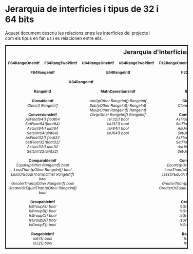 # Jerarquia de interfícies i tipus de 32 i 64 bits
Aquest document descriu les relacions entre les interfícies del projecte i com els tipus en fan us i es relacionen entre ells.

<style>
    table {
        border-collapse: collapse; /* Fusiona les vores */
        border: 2px solid black;
        width: 120%;               /* Amplada completa */
        max-width: 600px;          /* Amplada màxima */
        margin: auto;              /* Centra la taula */
        text-align: center;
    }

    th {
        borde: 1px solid black;
        text-align: center;
        font-size: 20px;           /* Tamany de la font */
        padding: 8px;
    }
    
    td {
        borde: 1px solid black;
        text-align: center;
        font-size: 12px;           /* Tamany de la font */
        padding: 8px;
    }
</style>

<table>
    <tr>
        <th colspan="8">Jerarquia d'Interfícies</th>
    </tr>
    <tr>
        <td><b>F64RangeOneIntf</b></td>
        <td><b>F64RangTwoPiIntf</b></td>
        <td><b>U64RangeOneIntf</b></td>
        <td><b>U64RangeTwoPiIntf</b></td>        
        <td><b>F32RangeOneIntf</b></td>
        <td><b>F32RangTwoPiIntf</b></td>
        <td><b>U32RangeOneIntf</b></td>
        <td><b>U32RangeTwoPiIntf</b></td>        
    </tr>
    <tr>
        <td colspan="2"><b>F64RangeIntf</b></td>
        <td colspan="2"><b>U64RangeIntf</b></td>
        <td colspan="2"><b>F32RangeIntf</b></td>
        <td colspan="2"><b>U32RangeIntf</b></td>
    </tr>
    <tr>
        <td colspan="4"><b>X64RangeIntf</b></td>
        <td colspan="4"><b>X32RangeIntf</b></td>
    </tr>
    <tr>
        <td colspan="2"><b>RangeIntf</b></td>
        <td colspan="2"><b>MathOperationsIntf</b></td>
        <td colspan="2"><b>RangeIntf</b></td>
        <td colspan="2"><b>MathOperationsIntf</b></td>
    </tr>
    <tr>
        <td colspan="2" text-align="right">
        <b>ClonableIntf</b><br><i>
            Clone() RangeIntf</i><br><br>
        <b>ConversionsIntf</b><br><i>
            AsFloat64() float64<br>
            SetFloat64(float64)<br>
            AsUint64() uint64<br>
            SetUint64(uint64)<br>
            AsFloat32() float32<br>
            SetFloat32(float32)<br>
            AsUint32() uint32<br>
            SetUint32(uint32)</i><br><br>
        <b>ComparableIntf</b><br><i>
            Equals(pOther RangeIntf) bool<br>
            LessThan(pOther RangeIntf) bool<br> 
            LessOrEqualThan(pOther RangeIntf) bool<br>
            GreaterThan(pOther RangeIntf) bool<br>
            GreaterOrEqualThan(pOther RangeIntf) bool<br><br></i>
        <b>GroupableIntf</b><br><i>
            IsGroupA() bool<br>
            IsGroupB() bool<br>
            IsGroupC() bool<br>
            IsGroupD() bool<br>
            IsGroupE() bool<br><br></i>
        <b>RangebleIntf</b><br><i>
            Is64() bool<br>
            Is32() bool<br></i>
        </td>
        <td colspan="2" style="vertical-align:top"><i>
            Add(pOther RangeIntf) RangeIntf<br>
            Sub(pOther RangeIntf) RangeIntf<br>
            Mul(pOther RangeIntf) RangeIntf<br>
            Div(pOther RangeIntf) RangeIntf<br>
            IsF32() bool<br>
            IsU32() bool<br>
            IsF64() bool<br>
            IsU64() bool<br></i>
        </td>
        <td colspan="2" text-align="left">
            <b>ClonableIntf</b><br><i>
            Clone() RangeIntf</i><br><br>
        <b>ConversionsIntf</b><br><i>
            AsFloat64() float64<br>
            SetFloat64(float64)<br>
            AsUint64() uint64<br>
            SetUint64(uint64)<br>
            AsFloat32() float32<br>
            SetFloat32(float32)<br>
            AsUint32() uint32<br>
            SetUint32(uint32)</i><br><br>
        <b>ComparableIntf</b><br><i>
            Equals(pOther RangeIntf) bool<br>
            LessThan(pOther RangeIntf) bool<br> 
            LessOrEqualThan(pOther RangeIntf) bool<br>
            GreaterThan(pOther RangeIntf) bool<br>
            GreaterOrEqualThan(pOther RangeIntf) bool<br><br></i>
        <b>GroupableIntf</b><br><i>
            IsGroupA() bool<br>
            IsGroupB() bool<br>
            IsGroupC() bool<br>
            IsGroupD() bool<br>
            IsGroupE() bool<br><br></i>
        <b>RangebleIntf</b><br><i>
            Is64() bool<br>
            Is32() bool<br></i>
        </td>
        <td colspan="2" style="vertical-align:top"><i>
            Add(pOther RangeIntf) RangeIntf<br>
            Sub(pOther RangeIntf) RangeIntf<br>
            Mul(pOther RangeIntf) RangeIntf<br>
            Div(pOther RangeIntf) RangeIntf<br>
            IsF32() bool<br>
            IsU32() bool<br>
            IsF64() bool<br>
            IsU64() bool<br></i>
        </td>   
    </tr>
</table>
